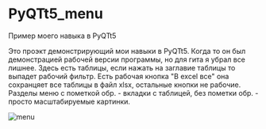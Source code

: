 # PyQTt5_menu
Пример моего навыка в PyQTt5

Это проэкт демонстрирующий мои навыки в PyQTt5. Когда то он был демонстрацией рабочей версии программы, но для гита я убрал все лишнее.
Здесь есть таблицы, если нажать на заглавие таблицы то выпадет рабочий фильтр. Есть рабочая кнопка "В excel все" она сохранцяет все таблицы в файл xlsx, 
остальные кнопки не рабочие. Разделы меню с пометкой обр. - вкладки с таблицей, без пометки обр. - просто масштабируемые картинки.

![menu](https://user-images.githubusercontent.com/72144415/220517099-95a33290-3e77-4cec-a912-475d0213c733.jpg)


